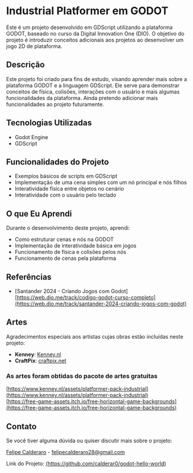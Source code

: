 # Industrial Platformer em GODOT

Este é um projeto desenvolvido em GDScript utilizando a plataforma GODOT, baseado no curso da Digital Innovation One (DIO). O objetivo do projeto é introduzir conceitos adicionais aos projetos ao desenvolver um jogo 2D de plataforma.

## Descrição

Este projeto foi criado para fins de estudo, visando aprender mais sobre a plataforma GODOT e a linguagem GDScript. Ele serve para demonstrar conceitos de física, colisões, interações com o usuário e mais algumas funcionalidades da plataforma. Ainda pretendo adicionar mais funcionalidades ao projeto futuramente.

## Tecnologias Utilizadas

- Godot Engine
- GDScript

## Funcionalidades do Projeto

- Exemplos básicos de scripts em GDScript
- Implementação de uma cena simples com um nó principal e nós filhos
- Interatividade física entre objetos no cenário
- Interatividade com o usuário pelo teclado

## O que Eu Aprendi

Durante o desenvolvimento deste projeto, aprendi:

- Como estruturar cenas e nós na GODOT
- Implementação de interatividade básica em jogos
- Funcionamento de física e colisões pelos nós
- Funcionamento de cenas pela plataforma


## Referências

- [Santander 2024 - Criando Jogos com Godot] [https://web.dio.me/track/codigo-godot-curso-completo](https://web.dio.me/track/santander-2024-criando-jogos-com-godot)

## Artes

Agradecimentos especiais aos artistas cujas obras estão incluídas neste projeto:

- **Kenney**: [Kenney.nl](https://www.kenney.nl/)
- **CraftPix**: [craftpix.net](https://craftpix.net)

### As artes foram obtidas do pacote de artes gratuitas 
[https://www.kenney.nl/assets/platformer-pack-industrial](https://www.kenney.nl/assets/platformer-pack-industrial) <br>
[https://free-game-assets.itch.io/free-horizontal-game-backgrounds](https://free-game-assets.itch.io/free-horizontal-game-backgrounds)


## Contato

Se você tiver alguma dúvida ou quiser discutir mais sobre o projeto:

[Felipe Calderaro](https://www.linkedin.com/in/felipe-calderaro/) - felipecalderaro28@gmail.com

Link do Projeto: [(https://github.com/calderar0/godot-hello-world)](https://github.com/calderar0/godot-hello-world) <br>
